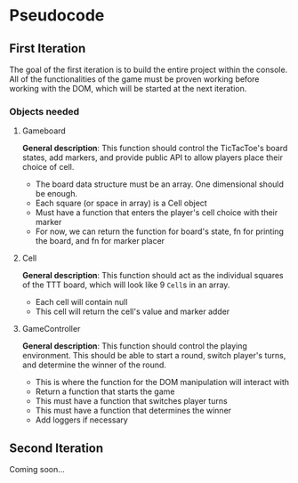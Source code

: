 # Pseudocode

## First Iteration

The goal of the first iteration is to build the entire project within the console. All of the functionalities of the game must be proven working before working with the DOM, which will be started at the next iteration.

### Objects needed

1. Gameboard

    **General description**: This function should control the TicTacToe's board states, add markers, and provide public API to allow players place their choice of cell.

    - The board data structure must be an array. One dimensional should be enough.
    - Each square (or space in array) is a Cell object
    - Must have a function that enters the player's cell choice with their marker
    - For now, we can return the function for board's state, fn for printing the board, and fn for marker placer

1. Cell

    **General description**: This function should act as the individual squares of the TTT board, which will look like 9 `Cell`s in an array.

    - Each cell will contain null
    - This cell will return the cell's value and marker adder

1. GameController

    **General description**: This function should control the playing environment. This should be able to start a round, switch player's turns, and determine the winner of the round.

    - This is where the function for the DOM manipulation will interact with
    - Return a function that starts the game
    - This must have a function that switches player turns
    - This must have a function that determines the winner
    - Add loggers if necessary

## Second Iteration

Coming soon...
